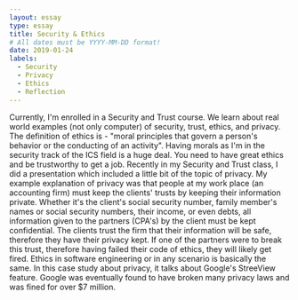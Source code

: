```yaml
---
layout: essay
type: essay
title: Security & Ethics
# All dates must be YYYY-MM-DD format!
date: 2019-01-24
labels:
  - Security
  - Privacy
  - Ethics
  - Reflection
---
```


  Currently, I'm enrolled in a Security and Trust course. We learn about real world examples (not only computer) of security, trust, ethics, and privacy. The definition of ethics is - "moral principles that govern a person's behavior or the conducting of an activity". Having morals as I'm in the security track of the ICS field is a huge deal. You need to have great ethics and be trustworthy to get a job. Recently in my Security and Trust class, I did a presentation which included a little bit of the topic of privacy. My example explanation of privacy was that people at my work place (an accounting firm) must keep the clients' trusts by keeping their information private. Whether it's the client's social security number, family member's names or social security numbers, their income, or even debts, all information given to the partners (CPA's) by the client must be kept confidential. The clients trust the firm that their information will be safe, therefore they have their privacy kept. If one of the partners were to break this trust, therefore having failed their code of ethics, they will likely get fired.
  Ethics in software engineering or in any scenario is basically the same. In this case study about privacy, it talks about Google's StreeView feature. Google was eventually found to have broken many privacy laws and was fined for over $7 million.
